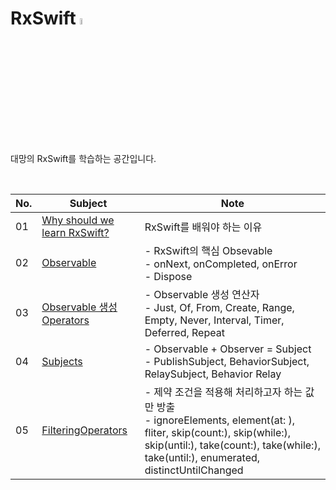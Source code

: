 # RxSwift <img src="https://user-images.githubusercontent.com/92635121/191955960-95768ced-c2bc-404f-87f0-885f3fa91ca2.png" width=5%/>
대망의 RxSwift를 학습하는 공간입니다.

<br>

|No.|Subject|Note|
|---|---|---|
|01|[Why should we learn RxSwift?](https://github.com/Jeeehee/RxSwift/blob/main/RxSwift/01_WhyShouldWeLearnRxSwift.md)|RxSwift를 배워야 하는 이유|
|02|[Observable](https://github.com/Jeeehee/RxSwift/blob/main/RxSwift/02_Observable.md)|- RxSwift의 핵심 Obsevable<br />- onNext, onCompleted, onError<br />- Dispose|
|03|[Observable 생성 Operators](https://github.com/Jeeehee/RxSwift/blob/main/RxSwift/03_Operators.md)|- Observable 생성 연산자<br />- Just, Of, From, Create, Range, Empty, Never, Interval,  Timer, Deferred, Repeat|
|04|[Subjects](https://github.com/Jeeehee/RxSwift/blob/main/RxSwift/04_Subjects.md)|- Observable + Observer = Subject<br />- PublishSubject, BehaviorSubject, RelaySubject, Behavior Relay|
|05|[FilteringOperators](https://github.com/Jeeehee/RxSwift/blob/main/RxSwift/05_Filtering_Operators.md)|- 제약 조건을 적용해 처리하고자 하는 값만 방출<br />-  ignoreElements, element(at: ), fliter, skip(count:), skip(while:), skip(until:), take(count:), take(while:), take(until:), enumerated, distinctUntilChanged|
